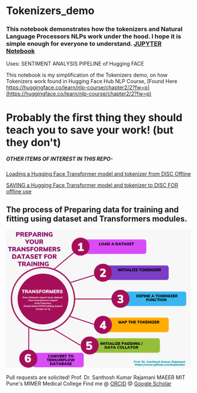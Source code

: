 # Tokenizers_demo
### This notebook demonstrates how the tokenizers and Natural Language Processors NLPs work under the hood. I hope it is simple enough for everyone to understand. [JUPYTER Notebook](https://github.com/kephalian/Tokenizers_demo/blob/main/TOKENIZER_ini_depth_Behind_the_pipeline_(PyTorch).ipynb)


Uses: SENTIMENT ANALYSIS PIPELINE of Hugging FACE


This notebook is my simplification of the Tokenizers demo, on how Tokenizers work found in Hugging Face Hub NLP Course, [Found Here https://huggingface.co/learn/nlp-course/chapter2/2?fw=p](https://huggingface.co/learn/nlp-course/chapter2/2?fw=p)

# Probably the first thing they should teach you to save your work! (but they don't)

##### OTHER ITEMS OF INTEREST IN THIS REPO- 

[Loading a Hugging Face Transformer model and tokenizer from DISC Offline](https://github.com/kephalian/Tokenizers_demo/blob/main/Load_model_from_disc.md)


[SAVING a Hugging Face Transformer model and tokenizer to DISC FOR offline use](https://github.com/kephalian/Tokenizers_demo/blob/main/saving_a_model_to_disc.md)


## The process of Preparing data for training and fitting using dataset and Transformers modules.

![Flowchart of Pretraining](https://github.com/kephalian/Tokenizers_demo/blob/main/20230726_194531_0000.png)


Pull requests are solicited!
Prof. Dr. Santhosh Kumar Rajamani
MAEER MIT Pune's MIMER Medical College
Find me @ [ORCID](https://orcid.org/0000-0001-6552-5578)
        @ [Google Scholar](https://scholar.google.com/citations?hl=en&user=lU7vGgQAAAAJ)

